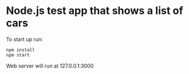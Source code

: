 # Node.js test app that shows a list of cars
To start up run:

```
npm install
npm start
```

Web server will run at 127.0.0.1:3000
